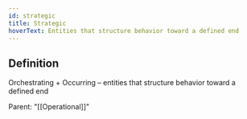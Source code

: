 ```yaml
---
id: strategic
title: Strategic
hoverText: Entities that structure behavior toward a defined end
---
```

## Definition
Orchestrating + Occurring – entities that structure behavior toward a defined end

Parent: "[[Operational]]"